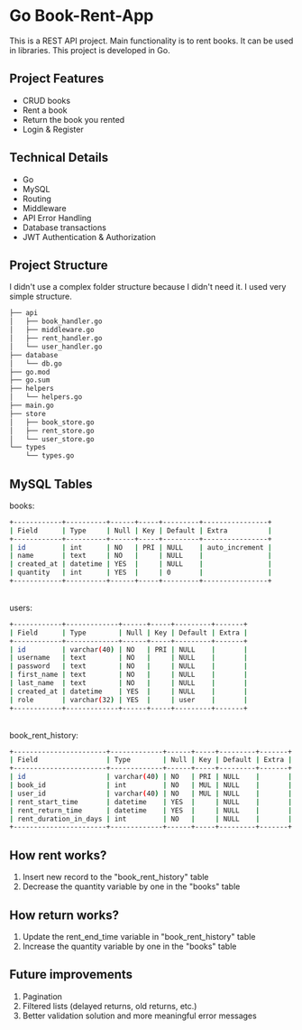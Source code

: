 # Go Book-Rent-App

This is a REST API project. Main functionality is to rent books. It can be used in libraries. This project is developed in Go.

## Project Features

- CRUD books
- Rent a book
- Return the book you rented
- Login & Register

## Technical Details

- Go
- MySQL
- Routing
- Middleware
- API Error Handling
- Database transactions
- JWT Authentication & Authorization

## Project Structure

I didn't use a complex folder structure because I didn't need it. I used very simple structure.

```bash
├── api
│   ├── book_handler.go
│   ├── middleware.go
│   ├── rent_handler.go
│   └── user_handler.go
├── database
│   └── db.go
├── go.mod
├── go.sum
├── helpers
│   └── helpers.go
├── main.go
├── store
│   ├── book_store.go
│   ├── rent_store.go
│   └── user_store.go
└── types
    └── types.go
```

## MySQL Tables

books:

```bash
+------------+----------+------+-----+---------+----------------+
| Field      | Type     | Null | Key | Default | Extra          |
+------------+----------+------+-----+---------+----------------+
| id         | int      | NO   | PRI | NULL    | auto_increment |
| name       | text     | NO   |     | NULL    |                |
| created_at | datetime | YES  |     | NULL    |                |
| quantity   | int      | YES  |     | 0       |                |
+------------+----------+------+-----+---------+----------------+
```

<br>
users:

```bash
+------------+-------------+------+-----+---------+-------+
| Field      | Type        | Null | Key | Default | Extra |
+------------+-------------+------+-----+---------+-------+
| id         | varchar(40) | NO   | PRI | NULL    |       |
| username   | text        | NO   |     | NULL    |       |
| password   | text        | NO   |     | NULL    |       |
| first_name | text        | NO   |     | NULL    |       |
| last_name  | text        | NO   |     | NULL    |       |
| created_at | datetime    | YES  |     | NULL    |       |
| role       | varchar(32) | YES  |     | user    |       |
+------------+-------------+------+-----+---------+-------+
```

<br>
book_rent_history:

```bash
+-----------------------+-------------+------+-----+---------+-------+
| Field                 | Type        | Null | Key | Default | Extra |
+-----------------------+-------------+------+-----+---------+-------+
| id                    | varchar(40) | NO   | PRI | NULL    |       |
| book_id               | int         | NO   | MUL | NULL    |       |
| user_id               | varchar(40) | NO   | MUL | NULL    |       |
| rent_start_time       | datetime    | YES  |     | NULL    |       |
| rent_return_time      | datetime    | YES  |     | NULL    |       |
| rent_duration_in_days | int         | NO   |     | NULL    |       |
+-----------------------+-------------+------+-----+---------+-------+
```

## How rent works?

1. Insert new record to the "book_rent_history" table
2. Decrease the quantity variable by one in the "books" table

## How return works?

1. Update the rent_end_time variable in "book_rent_history" table
2. Increase the quantity variable by one in the "books" table

## Future improvements

1. Pagination
2. Filtered lists (delayed returns, old returns, etc.)
3. Better validation solution and more meaningful error messages

